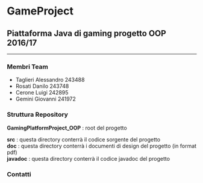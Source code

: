 # GameProject

<h2>Piattaforma Java di gaming progetto OOP 2016/17</h2>
<hr>
<h3>Membri Team</h3>
<ul>
<li>Taglieri Alessandro 243488 
<li>Rosati Danilo 243748
<li>Cerone Luigi 242895
<li>Gemini Giovanni 241972
</ul>

<h3>Struttura Repository</h3>

<b>GamingPlatformProject_OOP</b> : root del progetto <br>

<b>src</b> : questa directory conterrà il codice sorgente del progetto <br>
<b>doc</b> : questa directory conterrà i documenti di design del progetto (in format pdf) <br>
<b>javadoc</b> : questa directory conterrà il codice javadoc del progetto <br>

<h3>Contatti</h3>
